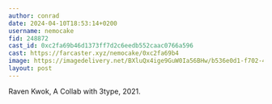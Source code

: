 ```yaml
---
author: conrad
date: 2024-04-10T18:53:14+0200
username: nemocake
fid: 248872
cast_id: 0xc2fa69b46d1373ff7d2c6eedb552caac0766a596
cast: https://farcaster.xyz/nemocake/0xc2fa69b4
image: https://imagedelivery.net/BXluQx4ige9GuW0Ia56BHw/b536e0d1-f702-46f9-2110-e4e8186a4700/original
layout: post
---
```


Raven Kwok, A Collab with 3type, 2021.

<img src='https://imagedelivery.net/BXluQx4ige9GuW0Ia56BHw/b536e0d1-f702-46f9-2110-e4e8186a4700/original' alt='' referrerpolicy='no-referrer'/>

